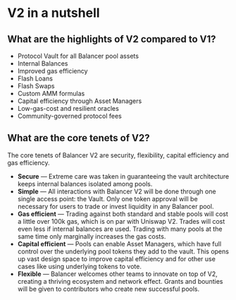 # V2 in a nutshell

## What are the highlights of V2 compared to V1?

* Protocol Vault for all Balancer pool assets
* Internal Balances
* Improved gas efficiency
* Flash Loans
* Flash Swaps
* Custom AMM formulas
* Capital efficiency through Asset Managers
* Low-gas-cost and resilient oracles
* Community-governed protocol fees

## What are the core tenets of V2?

The core tenets of Balancer V2 are security, flexibility, capital efficiency and gas efficiency.

* **Secure** — Extreme care was taken in guaranteeing the vault architecture keeps internal balances isolated among pools.
* **Simple** — All interactions with Balancer V2 will be done through one single access point: the Vault. Only one token approval will be necessary for users to trade or invest liquidity in any Balancer pool.
* **Gas efficient** — Trading against both standard and stable pools will cost a little over 100k gas, which is on par with Uniswap V2. Trades will cost even less if internal balances are used. Trading with many pools at the same time only marginally increases the gas costs.
* **Capital efficient** — Pools can enable Asset Managers, which have full control over the underlying pool tokens they add to the vault. This opens up vast design space to improve capital efficiency and for other use cases like using underlying tokens to vote.
* **Flexible** — Balancer welcomes other teams to innovate on top of V2, creating a thriving ecosystem and network effect. Grants and bounties will be given to contributors who create new successful pools.

